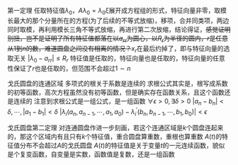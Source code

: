 第一定理
任取特征值$\lambda_0$，$A\lambda_0=\lambda_0\xi$展开成方程组的形式，特征向量非零，取模长最大的那个分量所在的方程(为了后续的不等式放缩)，移项，合并同类项，两边同时取模，再利用模长三角不等式放缩，再进行第二次放缩，结论得证，~~感觉证明别扭，岂不是证明了所有特征值都落在以$a_{rr}$为圆心，以$R_r$为半径的圆内，$r$是任意从$1$到$n$的数，难道圆盘之间没有相离的情况？~~$x_r$在最后约掉了，即与特征向量的选取无关
$|\lambda_0-a_{rr}|\leq R_r$
特征值是任取的，特征向量也是任取的，特征向量的任意性保证了$r$也是任取的，但范围不会超过$1\sim n$

戈氏圆盘的连通区域
多项式的根关于系数是连续的
求根公式其实是，根写成系数的初等函数，高次方程虽然没有初等函数，但是确实存在函数关系，且这个函数还是连续的
注意到求根公式是一组公式，是一组函数
$\forall\epsilon>0,\exists\delta>0$
$|a_n-b_n|<\delta,\cdots,|a_1-b_1|<\delta$
$|\lambda_i(a_n,a_{n-1},\cdots,a_1,a_0)
-\lambda_i^\prime(b_n,b_{n-1},\cdots,b_1,b_0)|<
\epsilon$

戈氏圆盘第二定理
对连通圆盘作进一步刻画，若这个连通区域是$k$个圆盘连起来的，那这个区域内有且只有$k$个特征值，重合圆盘算重数，重根也算重数
$A(t)$的特征值分布不会超过$A$的戈氏圆盘
$A(t)$的特征值是关于变量$t$的一元连续函数，貌似是个复变函数，自变量是实数，函数值是复数，还是一组函数
